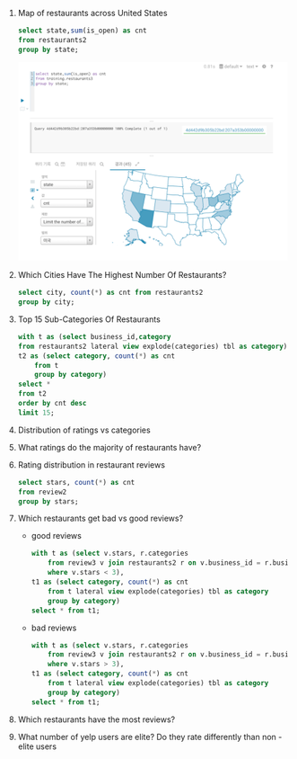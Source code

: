 1. Map of restaurants across United States

    ```sql
    select state,sum(is_open) as cnt
    from restaurants2
    group by state;
    ```

    ![](https://github.com/chancethecoder/bigdata-general-practice/blob/master/assets/picture1.png)


2. Which Cities Have The Highest Number Of Restaurants?

    ```sql
    select city, count(*) as cnt from restaurants2
    group by city;
    ```

3. Top 15 Sub-Categories Of Restaurants

    ```sql
    with t as (select business_id,category
    from restaurants2 lateral view explode(categories) tbl as category),
    t2 as (select category, count(*) as cnt
        from t
        group by category)
    select *
    from t2
    order by cnt desc
    limit 15;
    ```

4. Distribution of ratings vs categories

5. What ratings do the majority of restaurants have?

6. Rating distribution in restaurant reviews

    ```sql
    select stars, count(*) as cnt
    from review2
    group by stars;
    ```

7. Which restaurants get bad vs good reviews?

    * good reviews

        ```sql
        with t as (select v.stars, r.categories
            from review3 v join restaurants2 r on v.business_id = r.business_id
            where v.stars < 3),
        t1 as (select category, count(*) as cnt
            from t lateral view explode(categories) tbl as category
            group by category)
        select * from t1;
        ```

    * bad reviews

        ```sql
        with t as (select v.stars, r.categories
            from review3 v join restaurants2 r on v.business_id = r.business_id
            where v.stars > 3),
        t1 as (select category, count(*) as cnt
            from t lateral view explode(categories) tbl as category
            group by category)
        select * from t1;
        ```

8. Which restaurants have the most reviews?
9. What number of yelp users are elite? Do they rate differently than non -elite users